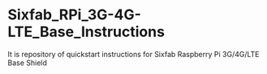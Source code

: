 # Sixfab_RPi_3G-4G-LTE_Base_Instructions
It is repository of quickstart instructions for Sixfab Raspberry Pi 3G/4G/LTE Base Shield

